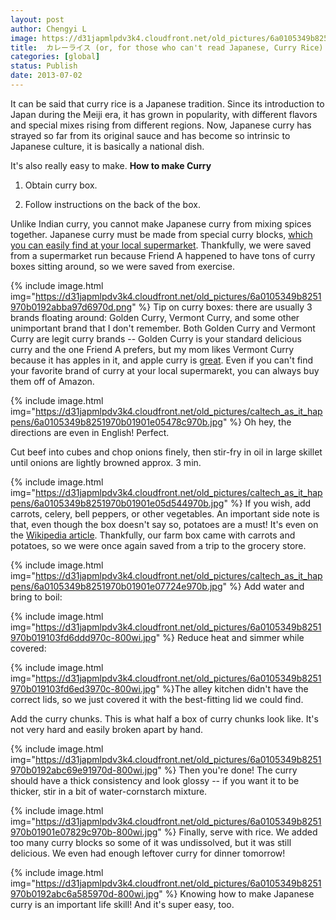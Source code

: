 ```yaml
---
layout: post
author: Chengyi L
image: https://d31japmlpdv3k4.cloudfront.net/old_pictures/6a0105349b8251970b0192abc4327b970d-800wi.jpg
title:  カレーライス (or, for those who can't read Japanese, Curry Rice)
categories: [global]
status: Publish
date: 2013-07-02
---
```


It can be said that curry rice is a Japanese tradition. Since its introduction to Japan during the Meiji era, it has grown in popularity, with different flavors and special mixes rising from different regions. Now, Japanese curry has strayed so far from its original sauce and has become so intrinsic to Japanese culture, it is basically a national dish.

It's also really easy to make. 
**How to make Curry**
1. Obtain curry box.

2. Follow instructions on the back of the box.

Unlike Indian curry, you cannot make Japanese curry from mixing spices together. Japanese curry must be made from special curry blocks, <a href="https://itadakimasuanime.files.wordpress.com/2013/03/curry-mawaru-penguindrum-03-05.png">which you can easily find at your local supermarket</a>. Thankfully, we were saved from a supermarket run because Friend A happened to have tons of curry boxes sitting around, so we were saved from exercise. 

{% include image.html img="https://d31japmlpdv3k4.cloudfront.net/old_pictures/6a0105349b8251970b0192abba97d6970d.png" %}
Tip on curry boxes: there are usually 3 brands floating around: Golden Curry, Vermont Curry, and some other unimportant brand that I don't remember. Both Golden Curry and Vermont Curry are legit curry brands -- Golden Curry is your standard delicious curry and the one Friend A prefers, but my mom likes Vermont Curry because it has apples in it, and apple curry is <a href="https://peterburd.files.wordpress.com/2011/07/penguindrum3-3.jpg">great</a>. Even if you can't find your favorite brand of curry at your local supermarekt, you can always buy them off of Amazon.


{% include image.html img="https://d31japmlpdv3k4.cloudfront.net/old_pictures/caltech_as_it_happens/6a0105349b8251970b01901e05478c970b.jpg" %}
Oh hey, the directions are even in English! Perfect.

Cut beef into cubes and chop onions finely, then stir-fry in oil in large skillet until onions are lightly browned approx. 3 min.


{% include image.html img="https://d31japmlpdv3k4.cloudfront.net/old_pictures/caltech_as_it_happens/6a0105349b8251970b01901e05d544970b.jpg" %}
If you wish, add carrots, celery, bell peppers, or other vegetables. An important side note is that, even though the box doesn't say so, potatoes are a must! It's even on the <a href="https://en.wikipedia.org/wiki/Japanese_curry">Wikipedia article</a>. Thankfully, our farm box came with carrots and potatoes, so we were once again saved from a trip to the grocery store. 


{% include image.html img="https://d31japmlpdv3k4.cloudfront.net/old_pictures/caltech_as_it_happens/6a0105349b8251970b01901e07724e970b.jpg" %}
Add water and bring to boil:

{% include image.html img="https://d31japmlpdv3k4.cloudfront.net/old_pictures/6a0105349b8251970b019103fd6ddd970c-800wi.jpg" %}
Reduce heat and simmer while covered:

{% include image.html img="https://d31japmlpdv3k4.cloudfront.net/old_pictures/6a0105349b8251970b019103fd6ed3970c-800wi.jpg" %}The alley kitchen didn't have the correct lids, so we just covered it with the best-fitting lid we could find. 

Add the curry chunks. This is what half a box of curry chunks look like. It's not very hard and easily broken apart by hand. 

{% include image.html img="https://d31japmlpdv3k4.cloudfront.net/old_pictures/6a0105349b8251970b0192abc69e91970d-800wi.jpg" %}
 Then you're done! The curry should have a thick consistency and look glossy -- if you want it to be thicker, stir in a bit of water-cornstarch mixture. 

{% include image.html img="https://d31japmlpdv3k4.cloudfront.net/old_pictures/6a0105349b8251970b01901e07829c970b-800wi.jpg" %}
Finally, serve with rice. We added too many curry blocks so some of it was undissolved, but it was still delicious. We even had enough leftover curry for dinner tomorrow! 

{% include image.html img="https://d31japmlpdv3k4.cloudfront.net/old_pictures/6a0105349b8251970b0192abc6a585970d-800wi.jpg" %}
Knowing how to make Japanese curry is an important life skill! And it's super easy, too. 
